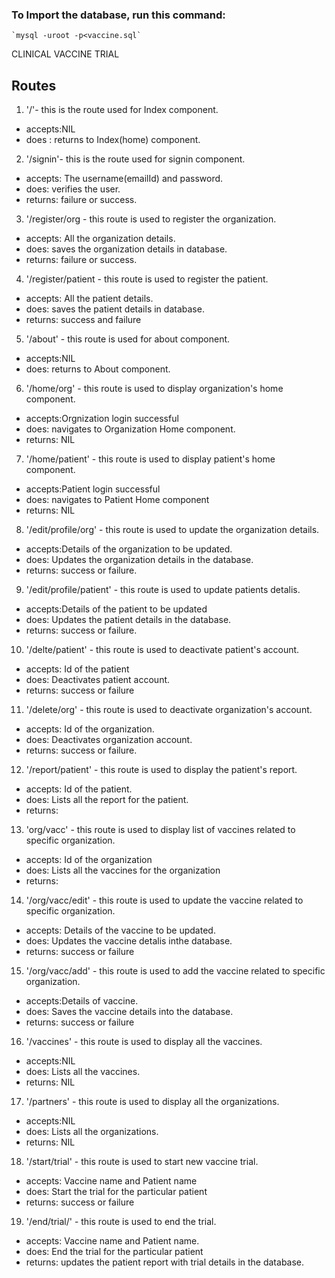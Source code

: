 ### To Import the database, run this command:
	`mysql -uroot -p<vaccine.sql`
CLINICAL VACCINE TRIAL

## Routes

1) '/'- this is the route used for Index component.

* accepts:NIL
* does : returns to Index(home) component.

2) '/signin'- this is the route used for signin component.

* accepts: The username(emailId) and password.
* does: verifies the user.
* returns: failure or success.

3) '/register/org - this route is used to register the organization.

* accepts: All the organization details.
* does: saves the organization details in database.
* returns: failure or success.

4) '/register/patient - this route is used to register the patient.

* accepts: All the patient details.
* does: saves the patient details in database.
* returns: success and failure

5) '/about' - this route is used for about component.

* accepts:NIL
* does: returns to About component.


6) '/home/org' - this route is used to display organization's home component.

* accepts:Orgnization login successful
* does: navigates to Organization Home component.
* returns: NIL

7) '/home/patient' - this route is used to display patient's home component.

* accepts:Patient login successful
* does: navigates to Patient Home component
* returns: NIL


8) '/edit/profile/org' - this route is used to update the organization details.

* accepts:Details of the organization to be updated.
* does: Updates the organization details in the database.
* returns: success or failure.

9) '/edit/profile/patient' - this route is used to update patients detalis.

* accepts:Details of the patient to be updated
* does: Updates the patient details in the database.
* returns: success or failure.

10) '/delte/patient' - this route is used to deactivate patient's account.

* accepts: Id of the patient
* does: Deactivates patient account.
* returns: success or failure

11) '/delete/org' - this route is used to deactivate organization's account.

* accepts: Id of the organization.
* does: Deactivates organization account.
* returns: success or failure.

12) '/report/patient' - this route is used to display the patient's report.

* accepts: Id of the patient.
* does: Lists all the report for the patient.
* returns: 

13) 'org/vacc' - this route is used to display list of vaccines related to specific organization.

* accepts: Id of the organization
* does: Lists all the vaccines for the organization
* returns: 

14) '/org/vacc/edit' - this route is used to update the vaccine related to specific organization.

* accepts: Details of the vaccine to be updated.
* does: Updates the vaccine detalis inthe database.
* returns: success or failure

15) '/org/vacc/add' - this route is used to add the vaccine related to specific organization.

* accepts:Details of vaccine.
* does: Saves the vaccine details into the database.
* returns: success or failure

16) '/vaccines' - this route is used to display all the vaccines.

* accepts:NIL
* does: Lists all the vaccines.
* returns: NIL

17) '/partners' - this route is used to display all the organizations.

* accepts:NIL
* does: Lists all the organizations.
* returns: NIL

18) '/start/trial' - this route is used to start new vaccine trial.

* accepts: Vaccine name and Patient name
* does: Start the trial for the particular patient
* returns: success or failure

19) '/end/trial/' - this route is used to end the trial. 

* accepts: Vaccine name and Patient name.
* does: End the trial for the particular patient
* returns: updates the patient report with trial details in the database.